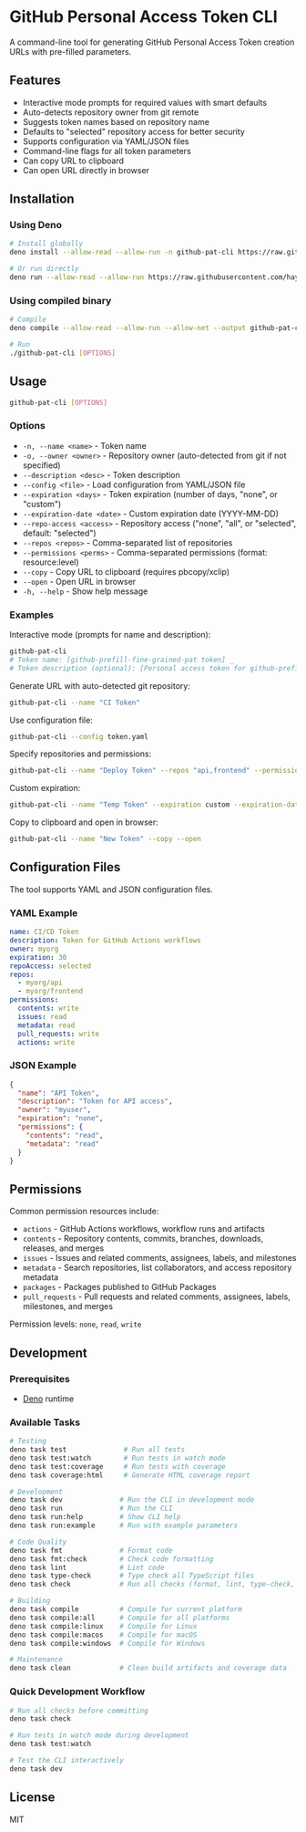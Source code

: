# GitHub Personal Access Token CLI

A command-line tool for generating GitHub Personal Access Token creation URLs with pre-filled
parameters.

## Features

- Interactive mode prompts for required values with smart defaults
- Auto-detects repository owner from git remote
- Suggests token names based on repository name
- Defaults to "selected" repository access for better security
- Supports configuration via YAML/JSON files
- Command-line flags for all token parameters
- Can copy URL to clipboard
- Can open URL directly in browser

## Installation

### Using Deno

```bash
# Install globally
deno install --allow-read --allow-run -n github-pat-cli https://raw.githubusercontent.com/haya14busa/github-prefill-fine-grained-pat/main/cli/src/main.ts

# Or run directly
deno run --allow-read --allow-run https://raw.githubusercontent.com/haya14busa/github-prefill-fine-grained-pat/main/cli/src/main.ts [OPTIONS]
```

### Using compiled binary

```bash
# Compile
deno compile --allow-read --allow-run --allow-net --output github-pat-cli src/main.ts

# Run
./github-pat-cli [OPTIONS]
```

## Usage

```bash
github-pat-cli [OPTIONS]
```

### Options

- `-n, --name <name>` - Token name
- `-o, --owner <owner>` - Repository owner (auto-detected from git if not specified)
- `--description <desc>` - Token description
- `--config <file>` - Load configuration from YAML/JSON file
- `--expiration <days>` - Token expiration (number of days, "none", or "custom")
- `--expiration-date <date>` - Custom expiration date (YYYY-MM-DD)
- `--repo-access <access>` - Repository access ("none", "all", or "selected", default: "selected")
- `--repos <repos>` - Comma-separated list of repositories
- `--permissions <perms>` - Comma-separated permissions (format: resource:level)
- `--copy` - Copy URL to clipboard (requires pbcopy/xclip)
- `--open` - Open URL in browser
- `-h, --help` - Show help message

### Examples

Interactive mode (prompts for name and description):

```bash
github-pat-cli
# Token name: [github-prefill-fine-grained-pat token] _
# Token description (optional): [Personal access token for github-prefill-fine-grained-pat] _
```

Generate URL with auto-detected git repository:

```bash
github-pat-cli --name "CI Token"
```

Use configuration file:

```bash
github-pat-cli --config token.yaml
```

Specify repositories and permissions:

```bash
github-pat-cli --name "Deploy Token" --repos "api,frontend" --permissions "contents:write,issues:read"
```

Custom expiration:

```bash
github-pat-cli --name "Temp Token" --expiration custom --expiration-date 2025-12-31
```

Copy to clipboard and open in browser:

```bash
github-pat-cli --name "New Token" --copy --open
```

## Configuration Files

The tool supports YAML and JSON configuration files.

### YAML Example

```yaml
name: CI/CD Token
description: Token for GitHub Actions workflows
owner: myorg
expiration: 30
repoAccess: selected
repos:
  - myorg/api
  - myorg/frontend
permissions:
  contents: write
  issues: read
  metadata: read
  pull_requests: write
  actions: write
```

### JSON Example

```json
{
  "name": "API Token",
  "description": "Token for API access",
  "owner": "myuser",
  "expiration": "none",
  "permissions": {
    "contents": "read",
    "metadata": "read"
  }
}
```

## Permissions

Common permission resources include:

- `actions` - GitHub Actions workflows, workflow runs and artifacts
- `contents` - Repository contents, commits, branches, downloads, releases, and merges
- `issues` - Issues and related comments, assignees, labels, and milestones
- `metadata` - Search repositories, list collaborators, and access repository metadata
- `packages` - Packages published to GitHub Packages
- `pull_requests` - Pull requests and related comments, assignees, labels, milestones, and merges

Permission levels: `none`, `read`, `write`

## Development

### Prerequisites

- [Deno](https://deno.land/) runtime

### Available Tasks

```bash
# Testing
deno task test              # Run all tests
deno task test:watch        # Run tests in watch mode
deno task test:coverage     # Run tests with coverage
deno task coverage:html     # Generate HTML coverage report

# Development
deno task dev              # Run the CLI in development mode
deno task run              # Run the CLI
deno task run:help         # Show CLI help
deno task run:example      # Run with example parameters

# Code Quality
deno task fmt              # Format code
deno task fmt:check        # Check code formatting
deno task lint             # Lint code
deno task type-check       # Type check all TypeScript files
deno task check            # Run all checks (format, lint, type-check, test)

# Building
deno task compile          # Compile for current platform
deno task compile:all      # Compile for all platforms
deno task compile:linux    # Compile for Linux
deno task compile:macos    # Compile for macOS
deno task compile:windows  # Compile for Windows

# Maintenance
deno task clean            # Clean build artifacts and coverage data
```

### Quick Development Workflow

```bash
# Run all checks before committing
deno task check

# Run tests in watch mode during development
deno task test:watch

# Test the CLI interactively
deno task dev
```

## License

MIT
